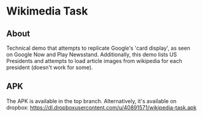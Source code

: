 # Wikimedia Task


## About

Technical demo that attempts to replicate Google's 'card display', as seen on Google Now and Play Newsstand. Additionally, this demo lists US Presidents and attempts to load article images from wikipedia for each president (doesn't work for some).


## APK

The APK is available in the top branch. Alternatively, it's available on dropbox: https://dl.dropboxusercontent.com/u/40891571/wikipedia-task.apk
